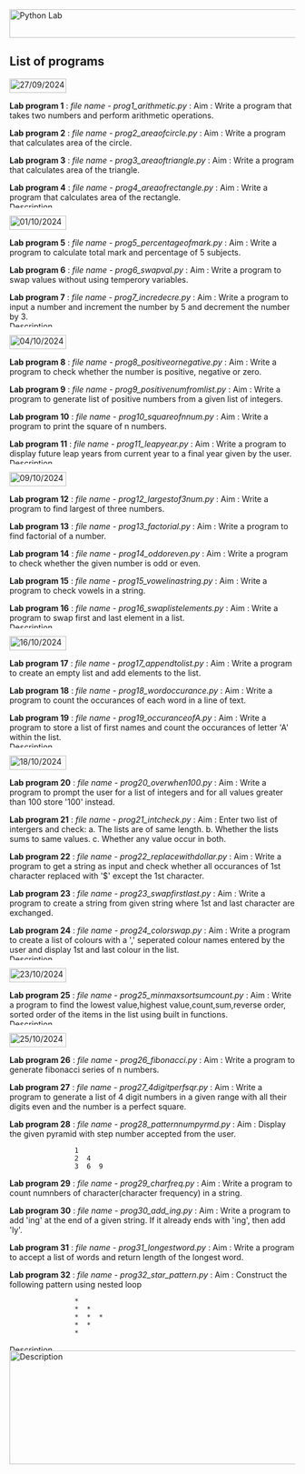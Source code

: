 

<img src="https://img.shields.io/badge/MCA_1st_Semester_Python_Lab_Programs-darkblue?style=for-the-badge" alt="Python Lab" width="600" height="50">

##  List of programs

<img src="https://img.shields.io/badge/27_09_2024-darkgreen?style=for-the-badge&logo=python&logoColor=yellow" alt="27/09/2024" width="100" height="25">

**Lab program 1** : _file name - prog1_arithmetic.py_ :
                    Aim : Write a program that takes two numbers and perform arithmetic operations.

**Lab program 2** : _file name - prog2_areaofcircle.py_ :
                    Aim : Write a program that calculates area of the circle.

**Lab program 3** : _file name - prog3_areaoftriangle.py_ :
                    Aim : Write a program that calculates area of the triangle.

**Lab program 4** : _file name - prog4_areaofrectangle.py_ :
                    Aim : Write a program that calculates area of the rectangle.
<img src="https://i.giphy.com/media/v1.Y2lkPTc5MGI3NjExdmpsc3dpOXFyMzh4Z2w3dGgyeDV5cGo1czdxMHlxNXFsNDc0NHRvbSZlcD12MV9pbnRlcm5hbF9naWZfYnlfaWQmY3Q9Zw/PR957OU7L95HdIpfQM/giphy.gif" alt="Description" width="1200" height="10">

<img src="https://img.shields.io/badge/01_10_2024-darkgreen?style=for-the-badge&logo=python&logoColor=yellow" alt="01/10/2024" width="100" height="25">

**Lab program 5** : _file name - prog5_percentageofmark.py_ :
                    Aim : Write a program to calculate total mark and percentage of 5 subjects.

**Lab program 6** : _file name - prog6_swapval.py_ :
                    Aim : Write a program to swap values without using temperory variables.

**Lab program 7** : _file name - prog7_incredecre.py_ :
                    Aim : Write a program to input a number and increment the number by 5 and
                          decrement the number by 3.
<img src="https://i.giphy.com/media/v1.Y2lkPTc5MGI3NjExdmpsc3dpOXFyMzh4Z2w3dGgyeDV5cGo1czdxMHlxNXFsNDc0NHRvbSZlcD12MV9pbnRlcm5hbF9naWZfYnlfaWQmY3Q9Zw/PR957OU7L95HdIpfQM/giphy.gif" alt="Description" width="1200" height="10">

<img src="https://img.shields.io/badge/04_10_2024-darkgreen?style=for-the-badge&logo=python&logoColor=yellow" alt="04/10/2024" width="100" height="25">

**Lab program 8** : _file name - prog8_positiveornegative.py_ :
                    Aim : Write a program to check whether the number is positive, negative or zero.

**Lab program 9** : _file name - prog9_positivenumfromlist.py_ :
                    Aim : Write a program to generate list of positive numbers from a given list of integers.

**Lab program 10** : _file name - prog10_squareofnnum.py_ :
                    Aim : Write a program to print the square of n numbers.

**Lab program 11** : _file name - prog11_leapyear.py_ :
                    Aim : Write a program to display future leap years from current year to a final year given by the user.
<img src="https://i.giphy.com/media/v1.Y2lkPTc5MGI3NjExdmpsc3dpOXFyMzh4Z2w3dGgyeDV5cGo1czdxMHlxNXFsNDc0NHRvbSZlcD12MV9pbnRlcm5hbF9naWZfYnlfaWQmY3Q9Zw/PR957OU7L95HdIpfQM/giphy.gif" alt="Description" width="1200" height="10">

<img src="https://img.shields.io/badge/09_10_2024-darkgreen?style=for-the-badge&logo=python&logoColor=yellow" alt="09/10/2024" width="100" height="25">

**Lab program 12** : _file name - prog12_largestof3num.py_ :
                    Aim : Write a program to find largest of three numbers.

**Lab program 13** : _file name - prog13_factorial.py_ :
                    Aim : Write a program to find factorial of a number.

**Lab program 14** : _file name - prog14_oddoreven.py_ :
                    Aim : Write a program to check whether the given number is odd or even.

**Lab program 15** : _file name - prog15_vowelinastring.py_ :
                    Aim : Write a program to check vowels in a string.

**Lab program 16** : _file name - prog16_swaplistelements.py_ :
                    Aim : Write a program to swap first and last element in a list.
<img src="https://i.giphy.com/media/v1.Y2lkPTc5MGI3NjExdmpsc3dpOXFyMzh4Z2w3dGgyeDV5cGo1czdxMHlxNXFsNDc0NHRvbSZlcD12MV9pbnRlcm5hbF9naWZfYnlfaWQmY3Q9Zw/PR957OU7L95HdIpfQM/giphy.gif" alt="Description" width="1200" height="10">

<img src="https://img.shields.io/badge/16_10_2024-darkgreen?style=for-the-badge&logo=python&logoColor=yellow" alt="16/10/2024" width="100" height="25">

**Lab program 17** : _file name - prog17_appendtolist.py_ :
                    Aim : Write a program to create an empty list and add elements to the list.

**Lab program 18** : _file name - prog18_wordoccurance.py_ :
                    Aim : Write a program to count the occurances of each word in a line of text.

**Lab program 19** : _file name - prog19_occuranceofA.py_ :
                    Aim : Write a program to store a list of first names and count the occurances of letter 'A' within the list.
<img src="https://i.giphy.com/media/v1.Y2lkPTc5MGI3NjExdmpsc3dpOXFyMzh4Z2w3dGgyeDV5cGo1czdxMHlxNXFsNDc0NHRvbSZlcD12MV9pbnRlcm5hbF9naWZfYnlfaWQmY3Q9Zw/PR957OU7L95HdIpfQM/giphy.gif" alt="Description" width="1200" height="10">

<img src="https://img.shields.io/badge/18_10_2024-darkgreen?style=for-the-badge&logo=python&logoColor=yellow" alt="18/10/2024" width="100" height="25">

**Lab program 20** : _file name - prog20_overwhen100.py_ :
                    Aim : Write a program to prompt the user for a list of integers and for all values greater than 100 store '100' instead.

**Lab program 21** : _file name - prog21_intcheck.py_ :
                    Aim : Enter two list of intergers and check:
                          a. The lists are of same length.
                          b. Whether the lists sums to same values.
                          c. Whether any value occur in both.

**Lab program 22** : _file name - prog22_replacewithdollar.py_ :
                    Aim : Write a program to get a string as input and check whether all occurances of 1st character replaced with '$' except the 1st character.

**Lab program 23** : _file name - prog23_swapfirstlast.py_ :
                    Aim : Write a program to create a string from given string where 1st and last character are exchanged.

**Lab program 24** : _file name - prog24_colorswap.py_ :
                    Aim : Write a program to create a list of colours with a ',' seperated colour names entered by the user and display 1st and last colour in the list.
<img src="https://i.giphy.com/media/v1.Y2lkPTc5MGI3NjExdmpsc3dpOXFyMzh4Z2w3dGgyeDV5cGo1czdxMHlxNXFsNDc0NHRvbSZlcD12MV9pbnRlcm5hbF9naWZfYnlfaWQmY3Q9Zw/PR957OU7L95HdIpfQM/giphy.gif" alt="Description" width="1200" height="10">

<img src="https://img.shields.io/badge/23_10_2024-darkgreen?style=for-the-badge&logo=python&logoColor=yellow" alt="23/10/2024" width="100" height="25">

**Lab program 25** : _file name - prog25_minmaxsortsumcount.py_ :
                    Aim : Write a program to find the lowest value,highest value,count,sum,reverse order, sorted order of the items in the list using built in functions.
<img src="https://i.giphy.com/media/v1.Y2lkPTc5MGI3NjExdmpsc3dpOXFyMzh4Z2w3dGgyeDV5cGo1czdxMHlxNXFsNDc0NHRvbSZlcD12MV9pbnRlcm5hbF9naWZfYnlfaWQmY3Q9Zw/PR957OU7L95HdIpfQM/giphy.gif" alt="Description" width="1200" height="10">

<img src="https://img.shields.io/badge/25_10_2024-darkgreen?style=for-the-badge&logo=python&logoColor=yellow" alt="25/10/2024" width="100" height="25">

**Lab program 26** : _file name - prog26_fibonacci.py_ :
                    Aim : Write a program to generate fibonacci series of n numbers.

**Lab program 27** : _file name - prog27_4digitperfsqr.py_ :
                    Aim : Write a program to generate a list of 4 digit numbers in a given range with all their digits even and the number is a perfect square.

**Lab program 28** : _file name - prog28_patternnumpyrmd.py_ :
                    Aim : Display the given pyramid with step number accepted from the user.
                    
                    1
                    2  4
                    3  6  9

**Lab program 29** : _file name - prog29_charfreq.py_ :
                    Aim : Write a program to count numnbers of character(character frequency) in a string.

**Lab program 30** : _file name - prog30_add_ing.py_ :
                    Aim : Write a program to add 'ing' at the end of a given string. If it already ends with 'ing', then add 'ly'.

**Lab program 31** : _file name - prog31_longestword.py_ :
                    Aim : Write a program to accept a list of words and return length of the longest word.

**Lab program 32** : _file name - prog32_star_pattern.py_ :
                    Aim : Construct the following pattern using nested loop
                    
                    *
                    *  *
                    *  *  *
                    *  *
                    *

<img src="https://i.giphy.com/media/v1.Y2lkPTc5MGI3NjExdmpsc3dpOXFyMzh4Z2w3dGgyeDV5cGo1czdxMHlxNXFsNDc0NHRvbSZlcD12MV9pbnRlcm5hbF9naWZfYnlfaWQmY3Q9Zw/PR957OU7L95HdIpfQM/giphy.gif" alt="Description" width="1200" height="10">

<img src="https://i.giphy.com/media/v1.Y2lkPTc5MGI3NjExeWI5cGphaHZ5OTB1dXp0MThvaW1zMnlwcWhjZ3I1a2E1Yjc2OXFpdyZlcD12MV9pbnRlcm5hbF9naWZfYnlfaWQmY3Q9Zw/coxQHKASG60HrHtvkt/giphy.gif" alt="Description" width="1200" height="200">



